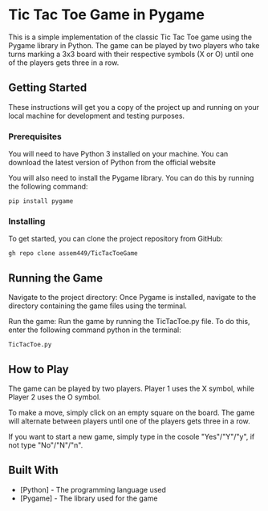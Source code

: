 

# Tic Tac Toe Game in Pygame

This is a simple implementation of the classic Tic Tac Toe game using the Pygame library in Python. The game can be played by two players who take turns marking a 3x3 board with their respective symbols (X or O) until one of the players gets three in a row.

## Getting Started

These instructions will get you a copy of the project up and running on your local machine for development and testing purposes.

### Prerequisites

You will need to have Python 3 installed on your machine. You can download the latest version of Python from the official website

You will also need to install the Pygame library. You can do this by running the following command:

```
pip install pygame
```

### Installing

To get started, you can clone the project repository from GitHub:

```
gh repo clone assem449/TicTacToeGame
```

## Running the Game

Navigate to the project directory: Once Pygame is installed, navigate to the directory containing the game files using the terminal.

Run the game: Run the game by running the TicTacToe.py file. 
To do this, enter the following command python in the terminal:

```
TicTacToe.py 
```


## How to Play

The game can be played by two players. Player 1 uses the X symbol, while Player 2 uses the O symbol.

To make a move, simply click on an empty square on the board. The game will alternate between players until one of the players gets three in a row.

If you want to start a new game, simply type in the cosole "Yes"/"Y"/"y", if not type "No"/"N"/"n".

## Built With

* [Python] - The programming language used
* [Pygame] - The library used for the game


